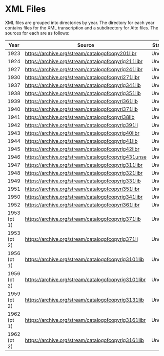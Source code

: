 
# XML Files

XML files are grouped into directories by year. The directory for each
year contains files for the XML transcription and a subdirectory for
Alto files. The sources for each are as follows:

| Year        | Source                                              | Status  |
|-------------|---------------------------------------------------- |---------|
| 1923        | https://archive.org/stream/catalogofcopy201libr     | Uncorr. |
| 1924        | https://archive.org/stream/catalogofcopyrig211libr  | Uncorr. |
| 1927        | https://archive.org/stream/catalogofcopyrig241libr  | Uncorr. |
| 1930        | https://archive.org/stream/catalogofcopyri271libr   | Uncorr. |
| 1937        | https://archive.org/stream/catalogofcopyrig341lib   | Uncorr. |
| 1938        | https://archive.org/stream/catalogofcopyrig351lib   | Uncorr. |
| 1939        | https://archive.org/stream/catalogofcopyri361lib    | Uncorr. |
| 1940        | https://archive.org/stream/catalogofcopyri371lib    | Uncorr. |
| 1941        | https://archive.org/stream/catalogofcopyri38lib     | Uncorr. |
| 1942        | https://archive.org/stream/catalogofcopyrig391li    | Uncorr. |
| 1943        | https://archive.org/stream/catalogofcopyrig40libr   | Uncorr. |
| 1944        | https://archive.org/stream/catalogofcopyrig41lib    | Uncorr. |
| 1945        | https://archive.org/stream/catalogofcopyrig42libr   | Uncorr. |
| 1946        | https://archive.org/stream/catalogofcopyrig431unse  | Uncorr. |
| 1947        | https://archive.org/stream/catalogofcopyrig311libr  | Uncorr. |
| 1948        | https://archive.org/stream/catalogofcopyrig321libr  | Uncorr. |
| 1949        | https://archive.org/stream/catalogofcopyrig331lib   | Uncorr. |
| 1951        | https://archive.org/stream/catalogofcopyri351libr   | Uncorr. |
| 1950        | https://archive.org/stream/catalogofcopyrig341libr  | Uncorr. |
| 1952        | https://archive.org/stream/catalogofcopyri361libr   | Uncorr. |
| 1953 (pt 1) | https://archive.org/stream/catalogofcopyrig371lib   | Uncorr. |
| 1953 (pt 2) | https://archive.org/stream/catalogofcopyrig371li    | Uncorr. |
| 1956 (pt 1) | https://archive.org/stream/catalogofcopyrig3101lib  | Uncorr. |
| 1956 (pt 2) | https://archive.org/stream/catalogofcopyrig3101libr | Uncorr. |
| 1959 (pt 2) | https://archive.org/stream/catalogofcopyrig3131lib  | Uncorr. |
| 1962 (pt 1) | https://archive.org/stream/catalogofcopyrig3161libr | Uncorr. |
| 1962 (pt 2) | https://archive.org/stream/catalogofcopyrig3161lib  | Uncorr. |


